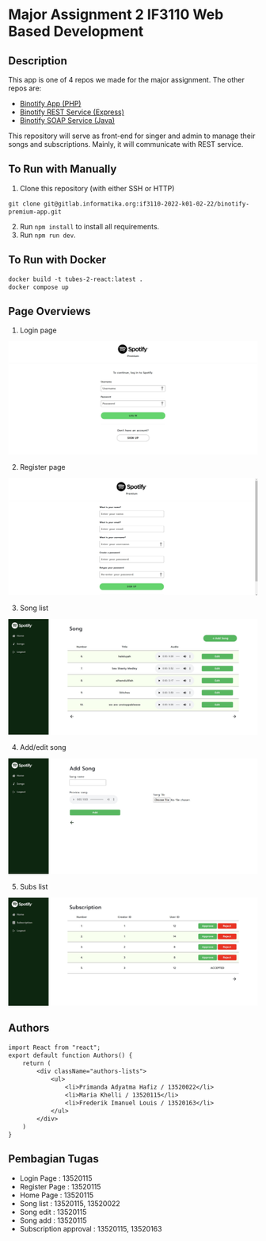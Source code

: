 # Major Assignment 2 IF3110 Web Based Development 

## Description

This app is one of 4 repos we made for the major assignment. The other repos are:
- [Binotify App (PHP)](https://gitlab.informatika.org/if3110-2022-k01-02-22/binotify-app)
- [Binotify REST Service (Express)](https://gitlab.informatika.org/if3110-2022-k01-02-22/Binotify-REST-Service)
- [Binotify SOAP Service (Java)](https://gitlab.informatika.org/if3110-2022-k01-02-22/binotify-soap-service)

This repository will serve as front-end for singer and admin to manage their songs and subscriptions. Mainly, it will communicate with REST service.

## To Run with Manually

1. Clone this repository (with either SSH or HTTP)

```
git clone git@gitlab.informatika.org:if3110-2022-k01-02-22/binotify-premium-app.git
```

2. Run ```npm install``` to install all requirements.
3. Run ```npm run dev```.


## To Run with Docker

```
docker build -t tubes-2-react:latest .
docker compose up
```

## Page Overviews
1. Login page
<img src="public/login.jpg">

2. Register page 
<img src="public/register.jpg">

3. Song list
<img src="public/songs.jpg">

4. Add/edit song
<img src="public/add_song.jpg">

5. Subs list
<img src="public/subs.jpg">

## Authors
```
import React from "react";
export default function Authors() {
    return (
        <div className="authors-lists">
            <ul>
                <li>Primanda Adyatma Hafiz / 13520022</li>
                <li>Maria Khelli / 13520115</li>
                <li>Frederik Imanuel Louis / 13520163</li>
            </ul>
        </div>
    )
}
```

## Pembagian Tugas
- Login Page : 13520115
- Register Page : 13520115
- Home Page : 13520115
- Song list : 13520115, 13520022
- Song edit : 13520115
- Song add : 13520115
- Subscription approval : 13520115, 13520163